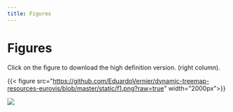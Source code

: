 ```yaml
---
title: Figures
---
```

# Figures

Click on the figure to download the high definition version.
(right column).                                          


{{< figure src="https://github.com/EduardoVernier/dynamic-treemap-resources-eurovis/blob/master/static/f1.png?raw=true" width="2000px">}}

![](/trails-cartolastd-cumap.png)
